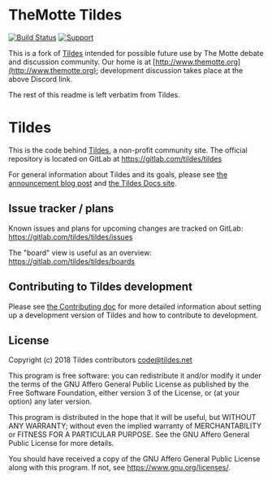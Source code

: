 # TheMotte Tildes

[![Build Status](https://travis-ci.org/themotte/tildes.svg?branch=master)](https://travis-ci.org/themotte/tildes) [![Support](https://img.shields.io/discord/722487636488486913?label=support&logo=discord)](https://discord.gg/HqEdmq)

This is a fork of [Tildes](https://tildes.net) intended for possible future use by The Motte debate and discussion community. Our home is at [http://www.themotte.org](http://www.themotte.org); development discussion takes place at the above Discord link.

The rest of this readme is left verbatim from Tildes.

# Tildes

This is the code behind [Tildes](https://tildes.net), a non-profit community site. The official repository is located on GitLab at https://gitlab.com/tildes/tildes

For general information about Tildes and its goals, please see [the announcement blog post](https://blog.tildes.net/announcing-tildes) and [the Tildes Docs site](https://docs.tildes.net).

## Issue tracker / plans

Known issues and plans for upcoming changes are tracked on GitLab: https://gitlab.com/tildes/tildes/issues

The "board" view is useful as an overview: https://gitlab.com/tildes/tildes/boards

## Contributing to Tildes development

Please see [the Contributing doc](CONTRIBUTING.md) for more detailed information about setting up a development version of Tildes and how to contribute to development.

## License

Copyright (c) 2018 Tildes contributors <code@tildes.net>

This program is free software: you can redistribute it and/or modify it under the terms of the GNU Affero General Public License as published by the Free Software Foundation, either version 3 of the License, or (at your option) any later version.

This program is distributed in the hope that it will be useful, but WITHOUT ANY WARRANTY; without even the implied warranty of MERCHANTABILITY or FITNESS FOR A PARTICULAR PURPOSE. See the GNU Affero General Public License for more details.

You should have received a copy of the GNU Affero General Public License along with this program. If not, see <https://www.gnu.org/licenses/>.
